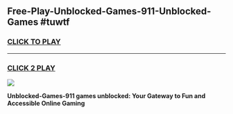 
## Free-Play-Unblocked-Games-911-Unblocked-Games #tuwtf
<h3>
<a href="https://news.freeplayer.one?title=Unblocked-Games-911&ref=8M">CLICK TO PLAY</a></h3>
<hr>

<h3>
<a href="https://news.freeplayer.one?title=Unblocked-Games-911&ref=8M">CLICK 2 PLAY</a>
  
</h3>

<a href="https://news.freeplayer.one?title=Unblocked-Games-911&ref=8M"><img src="https://clearcache.store/games.png"></a>


**Unblocked-Games-911 games unblocked: Your Gateway to Fun and Accessible Online Gaming**

